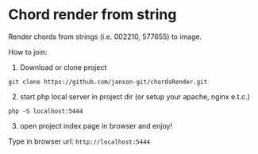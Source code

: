 # Chord render from string

Render chords from strings (i.e. 002210, 577655) to image.

How to join:

1. Download or clone project

`git clone https://github.com/janson-git/chordsRender.git`

2. start php local server in project dir (or setup your apache, nginx e.t.c.)

`php -S localhost:5444`

3. open project index page in browser and enjoy!

Type in browser url: `http://localhost:5444`
